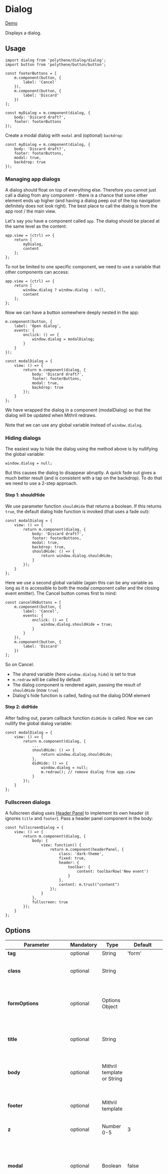 # Dialog

<a class="btn-demo" href="http://arthurclemens.github.io/Polythene-Examples/index.html#/dialog">Demo</a>

Displays a dialog.


## Usage

	import dialog from 'polythene/dialog/dialog';
	import button from 'polythene/button/button';

	const footerButtons = [
	    m.component(button, {
	        label: 'Cancel'
	    }),
	    m.component(button, {
	        label: 'Discard'
	    })
	];

	const myDialog = m.component(dialog, {
        body: 'Discard draft?',
        footer: footerButtons
    });

Create a modal dialog with `modal` and (optional) `backdrop`:

	const myDialog = m.component(dialog, {
        body: 'Discard draft?',
        footer: footerButtons,
		modal: true,
		backdrop: true
    });


### Managing app dialogs

A dialog should float on top of everything else. Therefore you cannot just call a dialog from any component - there is a chance that some other element ends up higher (and having a dialog peep out of the top navigation definitely does not look right). The best place to call the dialog is from the app root / the main view.

Let's say you have a component called `app`. The dialog should be placed at the same level as the content:

	app.view = (ctrl) => {
        return [
        	myDialog,
        	content
        ];
	};

To not be limited to one specific component, we need to use a variable that other components can access:

	app.view = (ctrl) => {
        return [
        	window.dialog ? window.dialog : null,
        	content
        ];
	};

Now we can have a button somewhere deeply nested in the app:

	m.component(button, {
        label: 'Open dialog',
        events: {
			onclick: () => {
				window.dialog = modalDialog;
			}
        }
    });

	const modalDialog = {
        view: () => {
	        return m.component(dialog, {
	            body: 'Discard draft?',
	            footer: footerButtons,
	            modal: true,
	            backdrop: true
	        });
	    }
    };

We have wrapped the dialog in a component (modalDialog) so that the dialog will be updated when Mithril redraws.

Note that we can use any global variable instead of `window.dialog`.



### Hiding dialogs

The easiest way to hide the dialog using the method above is by nullifying the global variable:

	window.dialog = null;

But this causes the dialog to disappear abruptly. A quick fade out gives a much better result (and is consistent with a tap on the backdrop). To do that we need to use a 2-step approach.

#### Step 1: shouldHide

We use parameter function `shouldHide` that returns a boolean. If this returns `true`, the default dialog hide function is invoked (that uses a fade out):

	const modalDialog = {
        view: () => {
	        return m.component(dialog, {
	            body: 'Discard draft?',
	            footer: footerButtons,
	            modal: true,
	            backdrop: true,
	            shouldHide: () => {
	                return window.dialog.shouldHide;
	            }
	        });
	    }
    };

Here we use a second global variable (again this can be any variable as long as it is accessible to both the modal component caller and the closing event emitter). The Cancel button comes first to mind:

	const cancelOkButtons = [
	    m.component(button, {
	        label: 'Cancel',
	        events: {
	            onclick: () => {
	                window.dialog.shouldHide = true;
	            }
	        }
	    }),
	    m.component(button, {
	        label: 'Discard'
	    })
	];

So on Cancel:

* The shared variable (here `window.dialog.hide`) is set to true
* `m.redraw` will be called by default
* The dialog component is rendered again, passing the result of `shouldHide` (now `true`)
* Dialog's hide function is called, fading out the dialog DOM element


#### Step 2: didHide

After fading out, param callback function `didHide` is called. Now we can nullify the global dialog variable:

	const modalDialog = {
        view: () => {
	        return m.component(dialog, {
	            ...
	            shouldHide: () => {
	                return window.dialog.shouldHide;
	            },
	            didHide: () => {
	                window.dialog = null;
	                m.redraw(); // remove dialog from app.view
	            }
	        });
	    }
    };


### Fullscreen dialogs

A fullscreen dialog uses [Header Panel](#header-panel) to implement its own header (it ignores `title` and `footer`). Pass a header panel component in the body:

	const fullscreenDialog = {
        view: () => {
	        return m.component(dialog, {
		        body: {
				    view: function() {
				        return m.component(headerPanel, {
				            class: 'dark-theme',
				            fixed: true,
				            header: {
				                toolbar: {
				                    content: toolbarRow('New event')
				                }
				            },
				            content: m.trust("content")
				        });
				    }
				},
		        fullscreen: true
	        });
	    }
    };


## Options

| **Parameter** |  **Mandatory** | **Type** | **Default** | **Description** |
| ------------- | -------------- | -------- | ----------- | --------------- |
| **tag** | optional | String | 'form' | HTML tag |
| **class** | optional | String |  | Extra CSS class appended to 'dialog' |
| **formOptions** | optional | Options Object | | Form attribute options such as `type` or `enctype` |
| **title** | optional | String |  | Header title; if omitted, no header will be shown |
| **body** | optional | Mithril template or String |  | Body content; if omitted, no body will be shown |
| **footer** | optional | Mithril template |  | Footer actions, usually an array of buttons |
| **z** | optional | Number 0-5 | 3 | Depth of the shadow |
| **modal** | optional | Boolean | false | Set to true to create a modal dialog; tapping the backdrop will not close the dialog |
| **fullscreen** | optional | Boolean | false | Set to true to make the dialog fullscreen; should be done for mobile screens only; `title` and `footer` will be ignored; pass a [Header Panel](#header-panel) to `body` |
| **backdrop** | optional | Boolean | false | Set to true show a backdrop background color |
| **transition** | optional | String: 'in', 'out', 'both', 'none' | 'both' | Set to 'out' (or 'none') to immediately show the dialog without fading in, for instance when showing the dialog when the view is loaded |
| **shouldHide** | optional | Function |  | Function that returns a Boolean; see: "Hiding dialogs" above |
| **willHide** | optional | Function |  | Function is called just before the dialog starts hiding |
| **didHide** | optional | Function |  | Callback function that is called when the fade out animation is done; see: "Hiding dialogs" above  |
| **updateContentOnScroll** | Boolean | false | Set to true to "unfreeze" dialog contents during scrolling; for performance this is set to false by default |


## Default generated HTML

Without buttons:

	<form class="dialog layout center-center" style="">
	    <div class="dialog-content layout vertical">
	        <div class="fit shadow">
	            <div class="fit animated shadow-bottom shadow-bottom-z-3"></div>
	            <div class="fit animated shadow-top shadow-top-z-3"></div>
	        </div>
	        <div class="dialog-body">Body text</div>
	    </div>
	</form>

With an array of footer buttons:

	<form class="dialog layout center-center " style="">
	    <div class="dialog-content layout vertical">
	        <div class="fit shadow">
	            <div class="fit animated shadow-bottom shadow-bottom-z-3"></div>
	            <div class="fit animated shadow-top shadow-top-z-3"></div>
	        </div>
	        <div class="dialog-body">Body text</div>
	        <div class="dialog-footer layout end">
	            <div class="flex"></div>
	            <div class="actions layout horizontal end-justified wrap">
	                footer content...
	            </div>
	        </div>
	    </div>
	</form>


## TODO

* Simple menu

